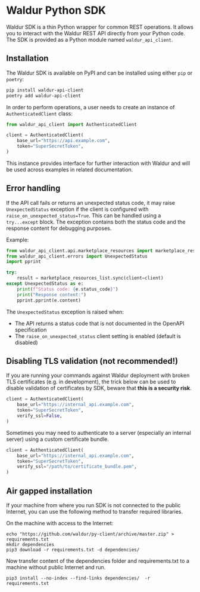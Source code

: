 # Waldur Python SDK

Waldur SDK is a thin Python wrapper for common REST operations.
It allows you to interact with the Waldur REST API directly from your Python code.
The SDK is provided as a Python module named `waldur_api_client`.

## Installation

The Waldur SDK is available on PyPI and can be installed using either `pip` or `poetry`:

```bash
pip install waldur-api-client
poetry add waldur-api-client
```

In order to perform operations, a user needs to create an instance of `AuthenticatedClient` class:

```python
from waldur_api_client import AuthenticatedClient

client = AuthenticatedClient(
    base_url="https://api.example.com",
    token="SuperSecretToken",
)
```

This instance provides interface for further interaction with Waldur and will be used across examples in related documentation.

## Error handling

If the API call fails or returns an unexpected status code, it may raise `UnexpectedStatus` exception if the client is configured with `raise_on_unexpected_status=True`. This can be handled using a `try...except` block. The exception contains both the status code and the response content for debugging purposes.

Example:

```python
from waldur_api_client.api.marketplace_resources import marketplace_resources_list
from waldur_api_client.errors import UnexpectedStatus
import pprint

try:
    result = marketplace_resources_list.sync(client=client)
except UnexpectedStatus as e:
    print(f"Status code: {e.status_code}")
    print("Response content:")
    pprint.pprint(e.content)
```

The `UnexpectedStatus` exception is raised when:

- The API returns a status code that is not documented in the OpenAPI specification
- The `raise_on_unexpected_status` client setting is enabled (default is disabled)


## Disabling TLS validation (not recommended!)

If you are running your commands against Waldur deployment with broken TLS certificates (e.g. in development),
the trick below can be used to disable validation of certificates by SDK, beware that **this is a security risk**.

```python
client = AuthenticatedClient(
    base_url="https://internal_api.example.com", 
    token="SuperSecretToken",
    verify_ssl=False,
)
```

Sometimes you may need to authenticate to a server (especially an internal server) using a custom certificate bundle.

```python
client = AuthenticatedClient(
    base_url="https://internal_api.example.com", 
    token="SuperSecretToken",
    verify_ssl="/path/to/certificate_bundle.pem",
)
```


## Air gapped installation

If your machine from where you run SDK is not connected to the public Internet, you can use the following method
to transfer required libraries.

On the machine with access to the Internet:

```shell
echo "https://github.com/waldur/py-client/archive/master.zip" > requirements.txt
mkdir dependencies
pip3 download -r requirements.txt -d dependencies/
```

Now transfer content of the dependencies folder and requirements.txt to a machine without public Internet and
run.

```shell
pip3 install --no-index --find-links dependencies/  -r requirements.txt
```
